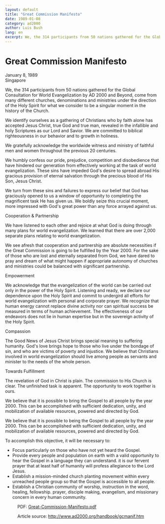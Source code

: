 ```yaml
---
layout: default
title: "Great Commission Manifesto"
date: 1989-01-08
category: ad2000
author: Luis Bush
lang: en
excerpt: We, the 314 participants from 50 nations gathered for the Global Consultation for World Evangelization by AD 2000 and Beyond, come from many different churches, denominations and ministries under the direction of the Holy Spirit for what we consider to be a singular moment in the history of the Church. We identify ourselves as a gathering of Christians who by faith alone has accepted Jesus Christ, true God and true man, revealed in the infallible and holy Scriptures as our Lord and Savior. We are committed to biblical righteousness in our behavior and to growth in holiness.
---
```

<h1>Great Commission Manifesto</h1>
<p>January 8, 1989<br>
Singapore</p>
<p>We, the 314 participants from 50 nations gathered for the Global Consultation for World Evangelization by AD 2000 and Beyond, come from many different churches, denominations and ministries under the direction of the Holy Spirit for what we consider to be a singular moment in the history of the Church.</p>

<p>We identify ourselves as a gathering of Christians who by faith alone has accepted Jesus Christ, true God and true man, revealed in the infallible and holy Scriptures as our Lord and Savior. We are committed to biblical righteousness in our behavior and to growth in holiness.</p>

<p>We gratefully acknowledge the worldwide witness and ministry of faithful men and women throughout the previous 20 centuries.</p>

<p>We humbly confess our pride, prejudice, competition and disobedience that have hindered our generation from effectively working at the task of world evangelization. These sins have impeded God's desire to spread abroad His gracious provision of eternal salvation through the precious blood of His Son, Jesus Christ.</p>

<p>We turn from these sins and failures to express our belief that God has graciously opened to us a window of opportunity to completing the magnificent task He has given us. We boldly seize this crucial moment, more impressed with God's great power than any force arrayed against us.</p>

<p>Cooperation & Partnership</p>

<p>We have listened to each other and rejoice at what God is doing through many plans for world evangelization. We learned that there are over 2,000 separate plans relating to world evangelization.</p>

<p>We see afresh that cooperation and partnership are absolute necessities if the Great Commission is going to be fulfilled by the Year 2000. For the sake of those who are lost and eternally separated from God, we have dared to pray and dream of what might happen if appropriate autonomy of churches and ministries could be balanced with significant partnership.</p>

<p>Empowerment</p>

<p>We acknowledge that the evangelization of the world can be carried out only in the power of the Holy Spirit. Listening and ready, we declare our dependence upon the Holy Spirit and commit to undergird all efforts for world evangelization with personal and corporate prayer. We recognize that human energy cannot replace divine activity nor can spiritual success be measured in terms of human achievement. The effectiveness of our endeavors does not lie in human expertise but in the sovereign activity of the Holy Spirit.</p>

<p>Compassion</p>

<p>The Good News of Jesus Christ brings special meaning to suffering humanity. God's love brings hope to those who live under the bondage of sin, and who are victims of poverty and injustice. We believe that Christians involved in world evangelization should live among people as servants and minister to the needs of the whole person.</p>

<p>Towards Fulfillment</p>

<p>The revelation of God in Christ is plain. The commission to His Church is clear. The unfinished task is apparent. The opportunity to work together is ours.</p>

<p>We believe that it is possible to bring the Gospel to all people by the year 2000. This can be accomplished with sufficient dedication, unity, and mobilization of available resources, powered and directed by God.</p>

<p>We believe that it is possible to being the Gospel to all people by the year 2000. This can be accomplished with sufficient dedication, unity, and mobilization of available resources, powered and directed by God.</p>

<p>To accomplish this objective, it will be necessary to:</p>

<ul>
  <li>Focus particularly on those who have not yet heard the Gospel.</li>
  <li>Provide every people and population on earth with a valid opportunity to hear the Gospel in a language they can understand. it is our fervent prayer that at least half of humanity will profess allegiance to the Lord Jesus.</li>
  <li>Establish a mission-minded church planting movement within every unreached people group so that the Gospel is accessible to all people.</li>
  <li>Establish a Christian community of worship, instruction in the word, healing, fellowship. prayer, disciple making, evangelism, and missionary concern in every human community.</li>
</ul>

<figure class="resource-links">
  <p>PDF: <a href="{{ site.baseurl }}/assets/pdf/1989-01-08/Great-Commission-Manifesto.pdf">Great-Commission-Manifesto.pdf</a></p>
  <p>Article source: <a href="http://www.ad2000.org/handbook/gcmanif.htm">http://www.ad2000.org/handbook/gcmanif.htm</a></p>
</figure>
